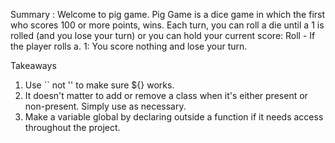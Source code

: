 Summary : Welcome to pig game. Pig Game is a dice game in which the first who scores 100 or more points, wins. Each turn, you can roll a die until a 1 is rolled (and you lose your turn) or you can hold your current score: Roll - If the player rolls a. 1: You score nothing and lose your turn.

Takeaways

1. Use `` not '' to make sure ${} works.
2. It doesn't matter to add or remove a class when it's either present or non-present. Simply use as necessary.
3. Make a variable global by declaring outside a function if it needs access throughout the project.
